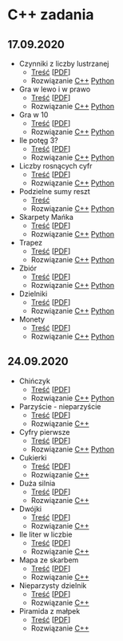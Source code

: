 # C++ zadania
## 17.09.2020
* Czynniki z liczby lustrzanej
  * [Treść](17.09.2020/Czynniki_z_liczby_lustrzanej/cpl.md) \[[PDF](17.09.2020/Czynniki_z_liczby_lustrzanej/cpl.pdf)\]
  * Rozwiązanie
    [C++](17.09.2020/Czynniki_z_liczby_lustrzanej/cpl.cpp)
    [Python](17.09.2020/Czynniki_z_liczby_lustrzanej/cpl.py)
* Gra w lewo i w prawo
  * [Treść](17.09.2020/Gra_w_lewo_i_w_prawo/glp.md) \[[PDF](17.09.2020/Gra_w_lewo_i_w_prawo/glp.pdf)\]
  * Rozwiązanie
    [C++](17.09.2020/Gra_w_lewo_i_w_prawo/glp.cpp)
    [Python](17.09.2020/Gra_w_lewo_i_w_prawo/glp.py)
* Gra w 10
  * [Treść](17.09.2020/Gra_w_10/gwd.md) \[[PDF](17.09.2020/Gra_w_10/gwd.pdf)\]
  * Rozwiązanie
    [C++](17.09.2020/Gra_w_10/gwd.cpp)
    [Python](17.09.2020/Gra_w_10/gwd.py)
* Ile potęg 3?
  * [Treść](17.09.2020/Ile_potęg_3/ilt.md) \[[PDF](17.09.2020/Ile_potęg_3/ilt.pdf)\]
  * Rozwiązanie
    [C++](17.09.2020/Ile_potęg_3/ilt.cpp)
    [Python](17.09.2020/Ile_potęg_3/ilt.py)
* Liczby rosnących cyfr
  * [Treść](17.09.2020/Liczby_rosnących_cyfr/lrc.md) \[[PDF](17.09.2020/Liczby_rosnących_cyfr/lrc.pdf)\]
  * Rozwiązanie
    [C++](17.09.2020/Liczby_rosnących_cyfr/lrc.cpp)
    [Python](17.09.2020/Liczby_rosnących_cyfr/lrc.py)
* Podzielne sumy reszt
  * [Treść](17.09.2020/Podzielne_sumy_reszt/psr.md)
  * Rozwiązanie
    [C++](17.09.2020/Podzielne_sumy_reszt/psr.cpp)
    [Python](17.09.2020/Podzielne_sumy_reszt/psr.py)
* Skarpety Mańka
  * [Treść](17.09.2020/Skarpety_Mańka/sma.md) \[[PDF](17.09.2020/Skarpety_Mańka/sma.pdf)\]
  * Rozwiązanie
    [C++](17.09.2020/Skarpety_Mańka/sma.cpp)
    [Python](17.09.2020/Skarpety_Mańka/sma.py)
* Trapez
  * [Treść](17.09.2020/Trapez/tra.md) \[[PDF](17.09.2020/Trapez/tra.pdf)\]
  * Rozwiązanie
    [C++](17.09.2020/Trapez/tra.cpp)
    [Python](17.09.2020/Trapez/tra.py)
* Zbiór
  * [Treść](17.09.2020/Zbiór/zbi.md) \[[PDF](17.09.2020/Zbiór/zbi.pdf)\]
  * Rozwiązanie
    [C++](17.09.2020/Zbiór/zbi.cpp)
    [Python](17.09.2020/Zbiór/zbi.py)
* Dzielniki
  * [Treść](17.09.2020/Dzielniki/dzie.md) \[[PDF](17.09.2020/Dzielniki/dzie.pdf)\]
  * Rozwiązanie
    [C++](17.09.2020/Dzielniki/dzie.cpp)
    [Python](17.09.2020/Dzielniki/dzie.py)
* Monety
  * [Treść](17.09.2020/Monety/mon.md) \[[PDF](17.09.2020/Monety/mon.pdf)\]
  * Rozwiązanie
    [C++](17.09.2020/Monety/mon.cpp)
    [Python](17.09.2020/Monety/mon.py)

## 24.09.2020
* Chińczyk
  * [Treść](24.09.2020/Chińczyk/chi.md) \[[PDF](24.09.2020/Chińczyk/chi.pdf)\]
  * Rozwiązanie
    [C++](24.09.2020/Chińczyk/chi.cpp)
    [Python](24.09.2020/Chińczyk/chi.py)
* Parzyście - nieparzyście
  * [Treść](24.09.2020/Parzyście_-_nieparzyście/cpn.md) \[[PDF](24.09.2020/Parzyście_-_nieparzyście/cpn.pdf)\]
  * Rozwiązanie
    [C++](24.09.2020/Parzyście_-_nieparzyście/cpn.cpp)
* Cyfry pierwsze
  * [Treść](24.09.2020/Cyfry_pierwsze/cpw.md) \[[PDF](24.09.2020/Cyfry_pierwsze/cpw.pdf)\]
  * Rozwiązanie
    [C++](24.09.2020/Cyfry_pierwsze/cpw.cpp)
    [Python](24.09.2020/Cyfry_pierwsze/cpw.py)
* Cukierki
  * [Treść](24.09.2020/Cukierki/cuk.md) \[[PDF](24.09.2020/Cukierki/cuk.pdf)\]
  * Rozwiązanie
    [C++](24.09.2020/Cukierki/cuk.cpp)
* Duża silnia
  * [Treść](24.09.2020/Duża_silnia/dsi.md) \[[PDF](24.09.2020/Duża_silnia/dsi.pdf)\]
  * Rozwiązanie
    [C++](24.09.2020/Duża_silnia/dsi.cpp)
* Dwójki
  * [Treść](24.09.2020/Dwójki/dwo.md) \[[PDF](24.09.2020/Dwójki/dwo.pdf)\]
  * Rozwiązanie
    [C++](24.09.2020/Dwójki/dwo.cpp)
* Ile liter w liczbie
  * [Treść](24.09.2020/Ile_liter_w_liczbie/ilit.md) \[[PDF](24.09.2020/Ile_liter_w_liczbie/ilit.pdf)\]
  * Rozwiązanie
    [C++](24.09.2020/Ile_liter_w_liczbie/ilit.cpp)
* Mapa ze skarbem
  * [Treść](24.09.2020/Mapa_ze_skarbem/mzs.md) \[[PDF](24.09.2020/Mapa_ze_skarbem/mzs.pdf)\]
  * Rozwiązanie
    [C++](24.09.2020/Mapa_ze_skarbem/mzs.cpp)
* Nieparzysty dzielnik
  * [Treść](24.09.2020/Nieparzysty_dzielnik/npd.md) \[[PDF](24.09.2020/Nieparzysty_dzielnik/npd.pdf)\]
  * Rozwiązanie
    [C++](24.09.2020/Nieparzysty_dzielnik/npd.cpp)
* Piramida z małpek
  * [Treść](24.09.2020/Piramida_z_małpek/pzm.md) \[[PDF](24.09.2020/Piramida_z_małpek/pzm.pdf)\]
  * Rozwiązanie
    [C++](24.09.2020/Piramida_z_małpek/pzm.cpp)
